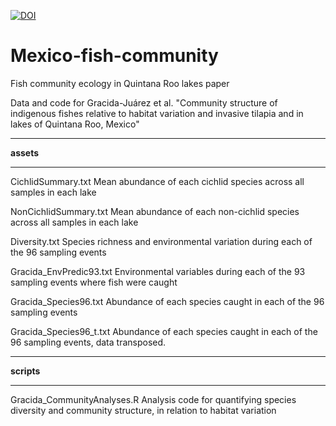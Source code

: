 [![DOI](https://zenodo.org/badge/539662226.svg)](https://zenodo.org/doi/10.5281/zenodo.10845971)

# Mexico-fish-community

Fish community ecology in Quintana Roo lakes paper

Data and code for Gracida-Juárez et al. "Community structure of indigenous fishes relative to habitat variation and invasive tilapia and in lakes of Quintana Roo, Mexico"


***

**assets**

***

CichlidSummary.txt Mean abundance of each cichlid species across all samples in each lake

NonCichlidSummary.txt Mean abundance of each non-cichlid species across all samples in each lake
	
Diversity.txt Species richness and environmental variation during each of the 96 sampling events
	
Gracida_EnvPredic93.txt Environmental variables during each of the 93 sampling events where fish were caught
	
Gracida_Species96.txt Abundance of each species caught in each of the 96 sampling events
	
Gracida_Species96_t.txt Abundance of each species caught in each of the 96 sampling events, data transposed.
	
***

**scripts**

***

Gracida_CommunityAnalyses.R  Analysis code for quantifying species diversity and community structure, in relation to habitat variation

